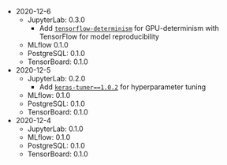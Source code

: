 - 2020-12-6
  - JupyterLab: 0.3.0
    - Add [`tensorflow-determinism`](https://github.com/NVIDIA/framework-determinism) for GPU-determinism with TensorFlow for model reproducibility
  - MLflow 0.1.0
  - PostgreSQL: 0.1.0
  - TensorBoard: 0.1.0
- 2020-12-5
  - JupyterLab: 0.2.0
    - Add [`keras-tuner==1.0.2`](https://github.com/keras-team/keras-tuner) for hyperparameter tuning
  - MLflow: 0.1.0
  - PostgreSQL: 0.1.0
  - TensorBoard: 0.1.0
- 2020-12-4
  - JupyterLab: 0.1.0
  - MLflow: 0.1.0
  - PostgreSQL: 0.1.0
  - TensorBoard: 0.1.0
